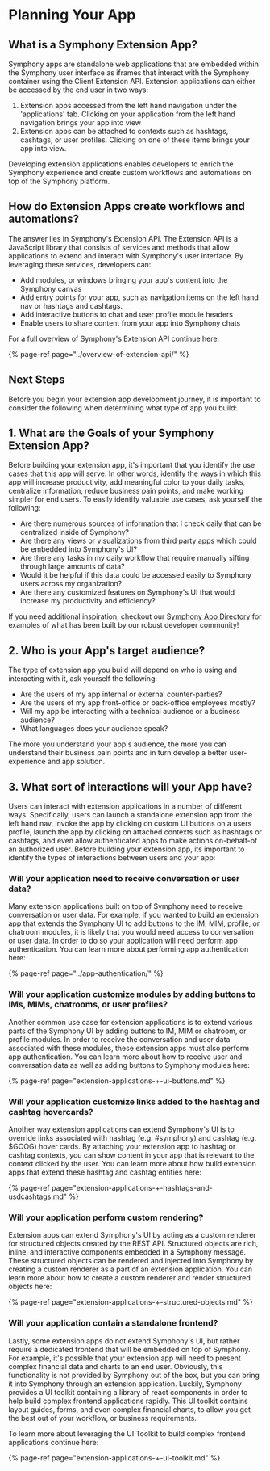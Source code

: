 # Planning Your App

## What is a Symphony Extension App?

Symphony apps are standalone web applications that are embedded within the Symphony user interface as iframes that interact with the Symphony container using the Client Extension API. Extension applications can either be accessed by the end user in two ways:

1. Extension apps accessed from the left hand navigation under the 'applications' tab.  Clicking on your application from the left hand navigation brings your app into view
2. Extension apps can be attached to contexts such as hashtags, cashtags, or user profiles.  Clicking on one of these items brings your app into view.    

Developing extension applications enables developers to enrich the Symphony experience and create custom workflows and automations on top of the Symphony platform.

## How do Extension Apps create workflows and automations?

The answer lies in Symphony's Extension API. The Extension API is a JavaScript library that consists of services and methods that allow applications to extend and interact with Symphony's user interface. By leveraging these services, developers can:

* Add modules, or windows bringing your app's content into the Symphony canvas
* Add entry points for your app, such as navigation items on the left hand nav or hashtags and cashtags.
* Add interactive buttons to chat and user profile module headers
* Enable users to share content from your app into Symphony chats

For a full overview of Symphony's Extension API continue here:

{% page-ref page="../overview-of-extension-api/" %}

## Next Steps

Before you begin your extension app development journey, it is important to consider the following when determining what type of app you build:

## 1.  What are the Goals of your Symphony Extension App?

Before building your extension app, it's important that you identify the use cases that this app will serve. In other words, identify the ways in which this app will increase productivity, add meaningful color to your daily tasks, centralize information, reduce business pain points, and make working simpler for end users. To easily identify valuable use cases, ask yourself the following:

* Are there numerous sources of information that I check daily that can be centralized inside of Symphony?
* Are there any views or visualizations from third party apps which could be embedded into Symphony's UI?
* Are there any tasks in my daily workflow that require manually sifting through large amounts of data?
* Would it be helpful if this data could be accessed easily to Symphony users across my organization?
* Are there any customized features on Symphony's UI that would increase my productivity and efficiency?

If you need additional inspiration, checkout our [Symphony App Directory](https://symphony.com/resource/app-directory/) for examples of what has been built by our robust developer community!

## 2.  Who is your App's target audience?

The type of extension app you build will depend on who is using and interacting with it, ask yourself the following:

* Are the users of my app internal or external counter-parties?
* Are the users of my app front-office or back-office employees mostly?
* Will my app be interacting with a technical audience or a business audience?
* What languages does your audience speak?

The more you understand your app's audience, the more you can understand their business pain points and in turn develop a better user-experience and app solution.

## 3.  What sort of interactions will your App have?

Users can interact with extension applications in a number of different ways. Specifically, users can launch a standalone extension app from the left hand nav, invoke the app by clicking on custom UI buttons on a users profile, launch the app by clicking on attached contexts such as hashtags or cashtags, and even allow authenticated apps to make actions on-behalf-of an authorized user. Before building your extension app, its important to identify the types of interactions between users and your app:

### Will your application need to receive conversation or user data?

Many extension applications built on top of Symphony need to receive conversation or user data. For example, if you wanted to build an extension app that extends the Symphony UI to add buttons to the IM, MIM, profile, or chatroom modules, it is likely that you would need access to conversation or user data. In order to do so your application will need perform app authentication. You can learn more about performing app authentication here:

{% page-ref page="../app-authentication/" %}

### Will your application customize modules by adding buttons to IMs, MIMs, chatrooms, or user profiles?

Another common use case for extension applications is to extend various parts of the Symphony UI by adding buttons to IM, MIM or chatroom, or profile modules. In order to receive the conversation and user data associated with these modules, these extension apps must also perform app authentication. You can learn more about how to receive user and conversation data as well as adding buttons to Symphony modules here:

{% page-ref page="extension-applications-+-ui-buttons.md" %}

### Will your application customize links added to the hashtag and cashtag hovercards?

Another way extension applications can extend Symphony's UI is to override links associated with hashtag \(e.g. \#symphony\) and cashtag \(e.g. $GOOG\) hover cards. By attaching your extension app to hashtag or cashtag contexts, you can show content in your app that is relevant to the context clicked by the user. You can learn more about how build extension apps that extend these hashtag and cashtag entities here:

{% page-ref page="extension-applications-+-hashtags-and-usdcashtags.md" %}

### Will your application perform custom rendering?

Extension apps can extend Symphony's UI by acting as a custom renderer for structured objects created by the REST API. Structured objects are rich, inline, and interactive components embedded in a Symphony message. These structured objects can be rendered and injected into Symphony by creating a custom renderer as a part of an extension application. You can learn more about how to create a custom renderer and render structured objects here:

{% page-ref page="extension-applications-+-structured-objects.md" %}

### Will your application contain a standalone frontend?

Lastly, some extension apps do not extend Symphony's UI, but rather require a dedicated frontend that will be embedded on top of Symphony. For example, it's possible that your extension app will need to present complex financial data and charts to an end user. Obviously, this functionality is not provided by Symphony out of the box, but you can bring it into Symphony through an extension application. Luckily, Symphony provides a UI toolkit containing a library of react components in order to help build complex frontend applications rapidly. This UI toolkit contains layout guides, forms, and even complex financial charts, to allow you get the best out of your workflow, or business requirements.

To learn more about leveraging the UI Toolkit to build complex frontend applications continue here:

{% page-ref page="extension-applications-+-ui-toolkit.md" %}

